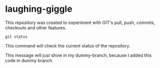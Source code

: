 # laughing-giggle
This repository was created to experiment with GIT's pull, push, commits, checkouts and other features.

```
git status
```
This command will check the current status of the repository.


This message will just show in my dummy-branch, because I added this code in dummy branch.